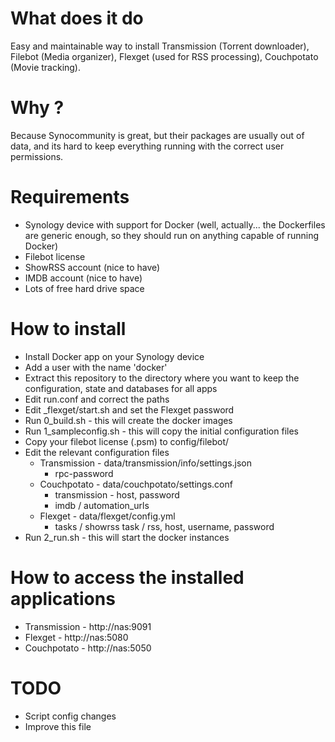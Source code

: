 # What does it do

Easy and maintainable way to install Transmission (Torrent downloader), Filebot (Media organizer), Flexget (used for RSS processing), Couchpotato (Movie tracking).

# Why ?

Because Synocommunity is great, but their packages are usually out of data, and its hard to keep everything running with the correct user permissions.

# Requirements

- Synology device with support for Docker (well, actually... the Dockerfiles are generic enough, so they should run on anything capable of running Docker)
- Filebot license
- ShowRSS account (nice to have)
- IMDB account (nice to have)
- Lots of free hard drive space

# How to install

- Install Docker app on your Synology device
- Add a user with the name 'docker'
- Extract this repository to the directory where you want to keep the configuration, state and databases for all apps
- Edit run.conf and correct the paths
- Edit _flexget/start.sh and set the Flexget password
- Run 0_build.sh - this will create the docker images
- Run 1_sampleconfig.sh - this will copy the initial configuration files
- Copy your filebot license (.psm) to config/filebot/
- Edit the relevant configuration files
  - Transmission - data/transmission/info/settings.json
    - rpc-password
  - Couchpotato - data/couchpotato/settings.conf
    - transmission - host, password
    - imdb / automation_urls
  - Flexget - data/flexget/config.yml
    - tasks / showrss task / rss, host, username, password
- Run 2_run.sh - this will start the docker instances

# How to access the installed applications

- Transmission - http://nas:9091
- Flexget - http://nas:5080
- Couchpotato - http://nas:5050 

# TODO

- Script config changes
- Improve this file
